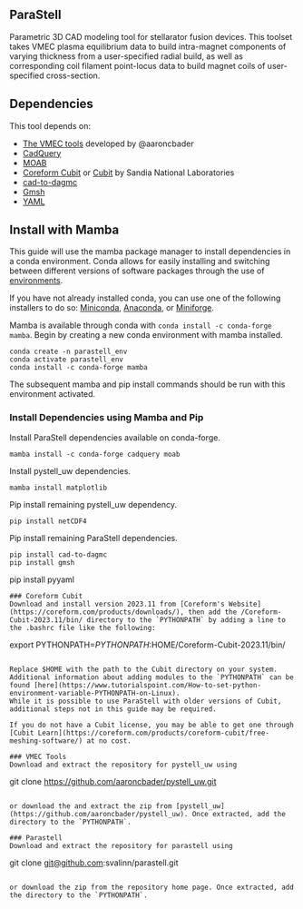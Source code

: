 ## ParaStell
Parametric 3D CAD modeling tool for stellarator fusion devices. This toolset takes VMEC plasma equilibrium data to build intra-magnet components of varying thickness from a user-specified radial build, as well as corresponding coil filament point-locus data to build magnet coils of user-specified cross-section.

## Dependencies
This tool depends on:

- [The VMEC tools](https://github.com/aaroncbader/pystell_uw) developed by @aaroncbader 
- [CadQuery](https://cadquery.readthedocs.io/en/latest/installation.html)
- [MOAB](https://bitbucket.org/fathomteam/moab/src/master/)
- [Coreform Cubit](https://coreform.com/products/downloads/) or [Cubit](https://cubit.sandia.gov/downloads/) by Sandia National Laboratories
- [cad-to-dagmc](https://pypi.org/project/cad-to-dagmc/)
- [Gmsh](https://pypi.org/project/gmsh/)
- [YAML](https://pyyaml.org/wiki/PyYAML)
## Install with Mamba

This guide will use the mamba package manager to install dependencies in a conda environment. Conda allows for easily installing and switching between different versions of software packages through the use of [environments](https://conda.io/projects/conda/en/latest/user-guide/concepts/environments.html).

If you have not already installed conda, you can use one of the following installers to do so: [Miniconda](https://docs.conda.io/en/latest/miniconda.html), [Anaconda](https://www.anaconda.com/), or [Miniforge](https://github.com/conda-forge/miniforge).

Mamba is available through conda with `conda install -c conda-forge mamba`. Begin by creating a new conda environment with mamba installed.

```
conda create -n parastell_env
conda activate parastell_env
conda install -c conda-forge mamba
```

The subsequent mamba and pip install commands should be run with this environment activated.

### Install Dependencies using Mamba and Pip
Install ParaStell dependencies available on conda-forge.

```
mamba install -c conda-forge cadquery moab
```

Install pystell_uw dependencies.

```
mamba install matplotlib
```

Pip install remaining pystell_uw dependency.

```
pip install netCDF4
```

Pip install remaining ParaStell dependencies.

```
pip install cad-to-dagmc
pip install gmsh
```
pip install pyyaml
```
### Coreform Cubit
Download and install version 2023.11 from [Coreform's Website](https://coreform.com/products/downloads/), then add the /Coreform-Cubit-2023.11/bin/ directory to the `PYTHONPATH` by adding a line to the .bashrc file like the following:

```
export PYTHONPATH=$PYTHONPATH:$HOME/Coreform-Cubit-2023.11/bin/
```

Replace $HOME with the path to the Cubit directory on your system. Additional information about adding modules to the `PYTHONPATH` can be found [here](https://www.tutorialspoint.com/How-to-set-python-environment-variable-PYTHONPATH-on-Linux).
While it is possible to use ParaStell with older versions of Cubit, additional steps not in this guide may be required.

If you do not have a Cubit license, you may be able to get one through [Cubit Learn](https://coreform.com/products/coreform-cubit/free-meshing-software/) at no cost.

### VMEC Tools
Download and extract the repository for pystell_uw using

```
git clone https://github.com/aaroncbader/pystell_uw.git
```

or download the and extract the zip from [pystell_uw](https://github.com/aaroncbader/pystell_uw). Once extracted, add the directory to the `PYTHONPATH`.

### Parastell
Download and extract the repository for parastell using

```
git clone git@github.com:svalinn/parastell.git
```

or download the zip from the repository home page. Once extracted, add the directory to the `PYTHONPATH`.


